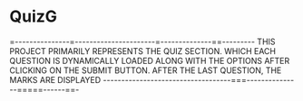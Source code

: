 # QuizG
=---------------=----------------------=--------------==---------
THIS PROJECT PRIMARILY REPRESENTS THE QUIZ SECTION.
WHICH EACH QUESTION IS DYNAMICALLY LOADED ALONG WITH THE OPTIONS AFTER CLICKING ON THE SUBMIT BUTTON.
AFTER THE LAST QUESTION, THE MARKS ARE DISPLAYED
-----------------------------------===---------------=====------==-
